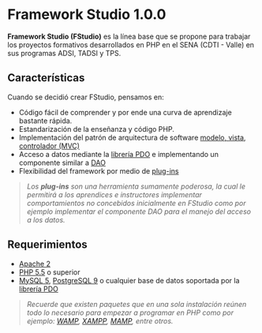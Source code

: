 # Framework Studio 1.0.0
**Framework Studio (FStudio)** es la línea base que se propone para trabajar los proyectos formativos desarrollados en PHP en el SENA (CDTI - Valle) en sus programas ADSI, TADSI y TPS.

## Características
Cuando se decidió crear FStudio, pensamos en:
  - Código fácil de comprender y por ende una curva de aprendizaje bastante rápida.
  - Estandarización de la enseñanza y código PHP.
  - Implementación del patrón de arquitectura de software [modelo, vista, controlador (MVC)]
  - Acceso a datos mediante la [librería PDO](http://php.net/manual/es/book.pdo.php) e implementando un componente similar a [DAO](https://es.wikipedia.org/wiki/Data_Access_Object)
  - Flexibilidad del framework por medio de [plug-ins](https://es.wikipedia.org/wiki/Complemento_%28inform%C3%A1tica%29)

> *Los **plug-ins** son una herramienta sumamente poderosa, la cual le permitirá a los aprendices e instructores implementar comportamientos no concebidos inicialmente en FStudio como por ejemplo implementar el componente DAO para el manejo del acceso a los datos.*

## Requerimientos
  - [Apache 2](https://httpd.apache.org/)
  - [PHP 5.5](http://php.net/) o superior
  - [MySQL 5](https://www.mysql.com/), [PostgreSQL 9](http://www.postgresql.org/) o cualquier base de datos soportada por la [librería PDO](http://php.net/manual/es/book.pdo.php)

> *Recuerde que existen paquetes que en una sola instalación reúnen todo lo necesario para empezar a programar en PHP como por ejemplo: [WAMP](http://www.wampserver.com/), [XAMPP](https://www.apachefriends.org/), [MAMP](https://www.mamp.info/), entre otros.*

[//]: # (These are reference links used in the body of this note and get stripped out when the markdown processor does its job. There is no need to format nicely because it shouldn't be seen. Thanks SO - http://stackoverflow.com/questions/4823468/store-comments-in-markdown-syntax)
  [modelo, vista, controlador (MVC)]: <https://es.wikipedia.org/wiki/Modelo%E2%80%93vista%E2%80%93controlado>
  [GNU GPL 2]: <http://www.gnu.org/licenses/gpl2.txt>
